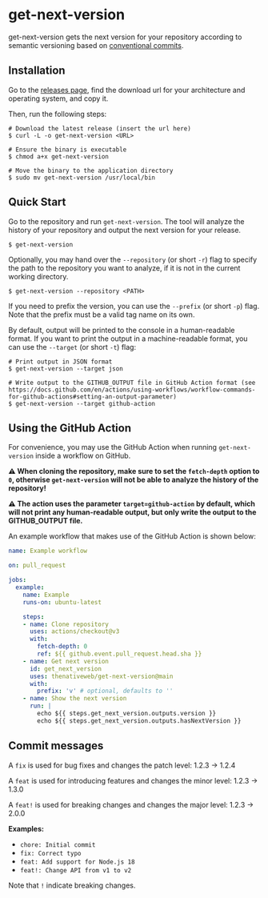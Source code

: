 # get-next-version

get-next-version gets the next version for your repository according to semantic versioning based on [conventional commits](https://www.conventionalcommits.org/en/v1.0.0/#specification).

## Installation

Go to the [releases page](https://github.com/thenativeweb/get-next-version/releases), find the download url for your architecture and operating system, and copy it.

Then, run the following steps:

```shell
# Download the latest release (insert the url here)
$ curl -L -o get-next-version <URL>

# Ensure the binary is executable
$ chmod a+x get-next-version

# Move the binary to the application directory
$ sudo mv get-next-version /usr/local/bin
```

## Quick Start

Go to the repository and run `get-next-version`. The tool will analyze the history of your repository and output the next version for your release.

```shell
$ get-next-version
```

Optionally, you may hand over the `--repository` (or short `-r`) flag to specify the path to the repository you want to analyze, if it is not in the current working directory.

```shell
$ get-next-version --repository <PATH>
```

If you need to prefix the version, you can use the `--prefix` (or short `-p`) flag. Note that the prefix must be a valid tag name on its own.

By default, output will be printed to the console in a human-readable format. If you want to print the output in a machine-readable format, you can use the `--target` (or short `-t`) flag:

```shell
# Print output in JSON format
$ get-next-version --target json

# Write output to the GITHUB_OUTPUT file in GitHub Action format (see https://docs.github.com/en/actions/using-workflows/workflow-commands-for-github-actions#setting-an-output-parameter)
$ get-next-version --target github-action
```

## Using the GitHub Action

For convenience, you may use the GitHub Action when running `get-next-version` inside a workflow on GitHub.

**⚠️ When cloning the repository, make sure to set the `fetch-depth` option to `0`, otherwise `get-next-version` will not be able to analyze the history of the repository!**

**⚠️ The action uses the parameter `target=github-action` by default, which will not print any human-readable output, but only write the output to the GITHUB_OUTPUT file.**

An example workflow that makes use of the GitHub Action is shown below:

```yaml
name: Example workflow

on: pull_request

jobs:
  example:
    name: Example
    runs-on: ubuntu-latest

    steps:
    - name: Clone repository
      uses: actions/checkout@v3
      with:
        fetch-depth: 0
        ref: ${{ github.event.pull_request.head.sha }}
    - name: Get next version
      id: get_next_version
      uses: thenativeweb/get-next-version@main
      with:
        prefix: 'v' # optional, defaults to ''
    - name: Show the next version
      run: |
        echo ${{ steps.get_next_version.outputs.version }}
        echo ${{ steps.get_next_version.outputs.hasNextVersion }}
```

## Commit messages

A `fix` is used for bug fixes and changes the patch level: 1.2.3 -> 1.2.4

A `feat` is used for introducing features and changes the minor level: 1.2.3 -> 1.3.0

A `feat!` is used for breaking changes and changes the major level: 1.2.3 -> 2.0.0

**Examples:**

- `chore: Initial commit`
- `fix: Correct typo`
- `feat: Add support for Node.js 18`
- `feat!: Change API from v1 to v2`

Note that `!` indicate breaking changes.
